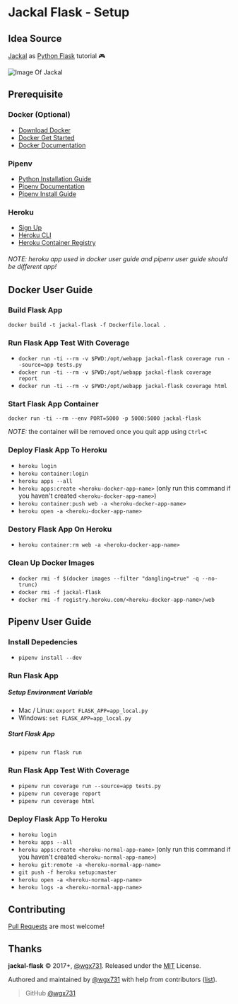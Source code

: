 Jackal Flask - Setup
========================

## Idea Source

[Jackal](https://en.wikipedia.org/wiki/Jackal_(video_game)) as [Python Flask](http://flask.pocoo.org) tutorial :video_game:

![Image Of Jackal](https://upload.wikimedia.org/wikipedia/zh/7/70/Jackal.png)

## Prerequisite

### Docker (Optional)

* [Download Docker](https://www.docker.com/community-edition#/download)
* [Docker Get Started](https://docs.docker.com/get-started)
* [Docker Documentation](https://docs.docker.com)

### Pipenv

* [Python Installation Guide](http://docs.python-guide.org/en/latest/starting/installation)
* [Pipenv Documentation](https://pipenv.readthedocs.io/en/latest)
* [Pipenv Install Guide](https://pipenv.readthedocs.io/en/latest/basics.html#installing-pipenv)

### Heroku

* [Sign Up](https://www.heroku.com)
* [Heroku CLI](https://devcenter.heroku.com/articles/heroku-cli)
* [Heroku Container Registry](https://devcenter.heroku.com/articles/container-registry-and-runtime)

###### NOTE: heroku app used in docker user guide and pipenv user guide should be different app!

## Docker User Guide

### Build Flask App

`docker build -t jackal-flask -f Dockerfile.local .`

### Run Flask App Test With Coverage

* `docker run -ti --rm -v $PWD:/opt/webapp jackal-flask coverage run --source=app tests.py`
* `docker run -ti --rm -v $PWD:/opt/webapp jackal-flask coverage report`
* `docker run -ti --rm -v $PWD:/opt/webapp jackal-flask coverage html`

### Start Flask App Container

`docker run -ti --rm --env PORT=5000 -p 5000:5000 jackal-flask`

_NOTE:_ the container will be removed once you quit app using `Ctrl+C`

### Deploy Flask App To Heroku

* `heroku login`
* `heroku container:login`
* `heroku apps --all`
* `heroku apps:create <heroku-docker-app-name>` (only run this command if you haven't created `<heroku-docker-app-name>`)
* `heroku container:push web -a <heroku-docker-app-name>`
* `heroku open -a <heroku-docker-app-name>`

### Destory Flask App On Heroku

* `heroku container:rm web -a <heroku-docker-app-name>`

### Clean Up Docker Images

* `docker rmi -f $(docker images --filter "dangling=true" -q --no-trunc)`
* `docker rmi -f jackal-flask`
* `docker rmi -f registry.heroku.com/<heroku-docker-app-name>/web`

## Pipenv User Guide

### Install Depedencies

* `pipenv install --dev`

### Run Flask App

##### Setup Environment Variable

* Mac / Linux: `export FLASK_APP=app_local.py`
* Windows: `set FLASK_APP=app_local.py`

##### Start Flask App

* `pipenv run flask run`

###  Run Flask App Test With Coverage

* `pipenv run coverage run --source=app tests.py`
* `pipenv run coverage report`
* `pipenv run coverage html`

### Deploy Flask App To Heroku

* `heroku login`
* `heroku apps --all`
* `heroku apps:create <heroku-normal-app-name>` (only run this command if you haven't created `<heroku-normal-app-name>`)
* `heroku git:remote -a <heroku-normal-app-name>`
* `git push -f heroku setup:master`
* `heroku open -a <heroku-normal-app-name>`
* `heroku logs -a <heroku-normal-app-name>`

## Contributing

[Pull Requests](https://github.com/wgx731/jackal-flask/pulls) are most welcome!

## Thanks

**jackal-flask** © 2017+, [@wgx731]. Released under the [MIT](https://github.com/wgx731/jackal-flask/blob/master/LICENSE) License.

Authored and maintained by [@wgx731] with help from contributors ([list][contributors]).

> GitHub [@wgx731]

[@wgx731]: https://github.com/wgx731
[contributors]: https://github.com/wgx731/jackal-flask/contributors

